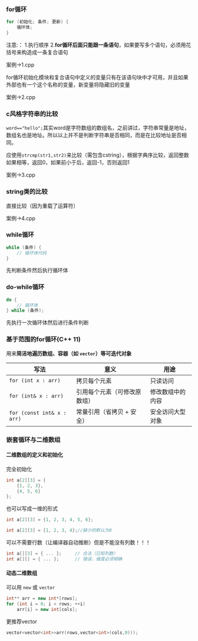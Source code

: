 ### for循环
```cpp
for (初始化; 条件; 更新) {
    循环体;
}
```
注意:：
1.执行顺序
2.**for循环后面只能跟一条语句**，如果要写多个语句，必须用花括号来构造成一条复合语句

案例->1.cpp

for循环初始化模块和复合语句中定义的变量只有在该语句块中才可用，并且如果外部也有一个这个名称的变量，新变量将隐藏旧的变量

案例->2.cpp

### c风格字符串的比较
`word=="hello";`其实word是字符数组的数组名，之前讲过，字符串常量是地址，数组名也是地址。所以以上并不是判断字符串是否相同，而是在比较地址是否相同。

应使用`strcmp(str1,str2)`来比较（需包含cstring），根据字典序比较，返回整数
如果相等，返回0，如果前小于后，返回-1，否则返回1

案例->3.cpp

### string类的比较
直接比较（因为重载了运算符）

案例->4.cpp

### while循环
```cpp
while (条件) {
    // 循环体代码
}
```
先判断条件然后执行循环体

### do-while循环
```cpp
do {
    // 循环体
} while (条件);
```
先执行一次循环体然后进行条件判断

### 基于范围的for循环(C++ 11)
用来**简洁地遍历数组、容器（如 `vector`）等可迭代对象**

| 写法                         | 意义             | 用途       |
| -------------------------- | -------------- | -------- |
| `for (int x : arr)`        | 拷贝每个元素         | 只读访问     |
| `for (int& x : arr)`       | 引用每个元素（可修改原数组） | 修改数组中的内容 |
| `for (const int& x : arr)` | 常量引用（省拷贝 + 安全） | 安全访问大型对象 |

### 嵌套循环与二维数组
#### 二维数组的定义和初始化
完全初始化
```cpp
int a[2][3] = {
    {1, 2, 3},
    {4, 5, 6}
};
```
也可以写成一维的形式
```cpp
int a[2][3] = {1, 2, 3, 4, 5, 6};
```
```cpp
int a[2][3] = {1, 2, 3, 4};//缺少的默认为0
```
可以不需要行数（让编译器自动推断）但是不能没有列数！！！
```cpp
int a[][3] = { ... };     // 合法（已知列数）
int a[][] = { ... };      // 错误，维度必须明确
```
#### 动态二维数组
可以用 `new` 或 `vector`
```cpp
int** arr = new int*[rows];
for (int i = 0; i < rows; ++i)
    arr[i] = new int[cols];
```
更推荐vector
```cpp
vector<vector<int>>arr(rows,vector<int>(cols,0)));
```
